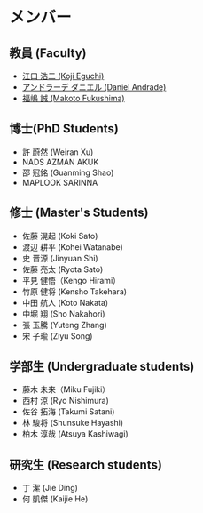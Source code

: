 # メンバー

## 教員 (Faculty)
- [江口 浩二 (Koji Eguchi)](https://researchmap.jp/eguchi?lang=ja)
- [アンドラーデ ダニエル (Daniel Andrade)](https://seeds.office.hiroshima-u.ac.jp/profile/ja.80a89287f8ce0746520e17560c007669.html)
- [福嶋 誠 (Makoto Fukushima)](https://sites.google.com/site/mfukushimawebjp)

## 博士(PhD Students)
- 許 蔚然 (Weiran Xu)
- NADS AZMAN AKUK
- 邵 冠銘 (Guanming Shao)
- MAPLOOK SARINNA

## 修士 (Master's Students)
- 佐藤 滉起 (Koki Sato)
- 渡辺 耕平 (Kohei Watanabe)
- 史 晋源 (Jinyuan Shi)
- 佐藤 亮太 (Ryota Sato)
- 平見 健悟（Kengo Hirami）
- 竹原 健将 (Kensho Takehara)
- 中田 航人 (Koto Nakata)
- 中堀 翔 (Sho Nakahori)
- 張 玉騰 (Yuteng Zhang)
- 宋 子瑜 (Ziyu Song)
		
## 学部生 (Undergraduate students)
- 藤木 未来（Miku Fujiki）
- 西村 涼 (Ryo Nishimura)
- 佐谷 拓海 (Takumi Satani)
- 林 駿将 (Shunsuke Hayashi)
- 柏木 淳哉 (Atsuya Kashiwagi)

## 研究生 (Research students)
- 丁 潔 (Jie Ding)
- 何 凱傑 (Kaijie He)